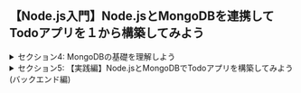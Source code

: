 ## 【Node.js入門】Node.jsとMongoDBを連携してTodoアプリを１から構築してみよう

<details>
<summary> セクション4: MongoDBの基礎を理解しよう </summary>

| No. | 内容                               |
| --- | ---------------------------------- |
| 19. | MongoDBって何？                    |
| 20. | 【補足】非同期処理をマスターしよう |
| 21. | MongoDBのセットアップについて      |

</details>
<details>
<summary> セクション5: 【実践編】Node.jsとMongoDBでTodoアプリを構築してみよう(バックエンド編) </summary>

| No. | 内容                                                      |
| --- | --------------------------------------------------------- |
| 22. | 完成品のデモ                                              |
| 23. | はじめにTodoアプリの概念図から理解しよう                  |
| 24. | 開発環境構築とExpressでローカルサーバーを起動しよう       |
| 25. | APIのエンドポイントを指定してHTTPメソッドを追加してみよう |

</details>

<!-- | 26.  | ルーティング設計でapp.jsの中身をスッキリさせよう |
| 27.  | 各HTTPメソッドの中身のアルゴリズムを書きやすいように変更しよう |
| 28.  | MongoDBを利用する前に、必要なデータ情報を理解しよう |
| 29.  | MongoDBの公式からデータベースを作成してみよう |
| 30.  | Node.jsとMongoDBを接続してみよう |
| 31.  | MongoDB接続のURLを第三者から見られないように実装しよう |
| 32.  | MongoDBにおけるタスクのデータスキーマを作成しよう |
| 33.  | Todoタスク作成のアルゴリズムを作成しよう |
| 34.  | Postmanを使ってTodoタスクをMongoDBに追加しよう |
| 35.  | MongoDBからTodoタスクを全て取得してみよう |
| 36.  | MongoDBから特定の1つのタスクを取得してみよう |
| 37.  | MongoDBから特定の1つのタスクを更新してみよう |
| 38.  |  MongoDBから特定の1つのタスクを削除してみよう | -->